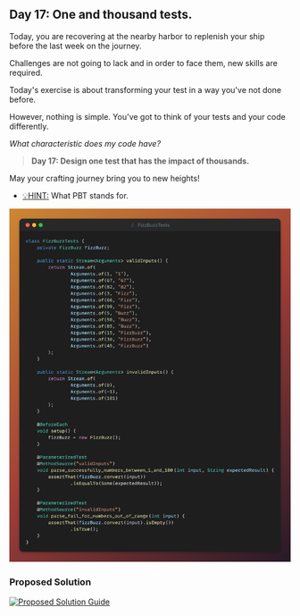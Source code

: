 ## Day 17: One and thousand tests.

Today, you are recovering at the nearby harbor to
replenish your ship before the last week on the journey.

Challenges are not going to lack and in order to face
them, new skills are required.

Today's exercise is about transforming your test in
a way you've not done before.

However, nothing is simple. You've got to think
of your tests and your code differently.

_What characteristic does my code have?_

> **Day 17: Design one test that has the impact of thousands.**

May your crafting journey bring you to new heights!

- <u>💡HINT:</u> What PBT stands for.

![snippet of the day](snippet.png)

### Proposed Solution
[![Proposed Solution Guide](../../../img/proposed-solution.png)](../../../solution/day17/docs/step-by-step.md)